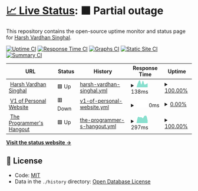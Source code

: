 # [📈 Live Status](https://harsh778.github.io/harshsinghal.me-status): <!--live status--> **🟧 Partial outage**

This repository contains the open-source uptime monitor and status page for [Harsh Vardhan Singhal](https://harshsinghal.me).

[![Uptime CI](https://github.com/koj-co/upptime/workflows/Uptime%20CI/badge.svg)](https://github.com/koj-co/upptime/actions?query=workflow%3A%22Uptime+CI%22)
[![Response Time CI](https://github.com/koj-co/upptime/workflows/Response%20Time%20CI/badge.svg)](https://github.com/koj-co/upptime/actions?query=workflow%3A%22Response+Time+CI%22)
[![Graphs CI](https://github.com/koj-co/upptime/workflows/Graphs%20CI/badge.svg)](https://github.com/koj-co/upptime/actions?query=workflow%3A%22Graphs+CI%22)
[![Static Site CI](https://github.com/koj-co/upptime/workflows/Static%20Site%20CI/badge.svg)](https://github.com/koj-co/upptime/actions?query=workflow%3A%22Static+Site+CI%22)
[![Summary CI](https://github.com/koj-co/upptime/workflows/Summary%20CI/badge.svg)](https://github.com/koj-co/upptime/actions?query=workflow%3A%22Summary+CI%22)

<!--start: status pages-->
<!-- This summary is generated by Upptime (https://github.com/upptime/upptime) -->
<!-- Do not edit this manually, your changes will be overwritten -->
<!-- prettier-ignore -->
| URL | Status | History | Response Time | Uptime |
| --- | ------ | ------- | ------------- | ------ |
| <img alt="" src="https://icons.duckduckgo.com/ip3/harsh778.github.io.ico" height="13"> [Harsh Vardhan Singhal](https://harsh778.github.io) | 🟩 Up | [harsh-vardhan-singhal.yml](https://github.com/harsh778/status/commits/HEAD/history/harsh-vardhan-singhal.yml) | <details><summary><img alt="Response time graph" src="./graphs/harsh-vardhan-singhal/response-time-week.png" height="20"> 138ms</summary><br><a href="https://harsh778.github.io/status/history/harsh-vardhan-singhal"><img alt="Response time 92" src="https://img.shields.io/endpoint?url=https%3A%2F%2Fraw.githubusercontent.com%2Fharsh778%2Fstatus%2FHEAD%2Fapi%2Fharsh-vardhan-singhal%2Fresponse-time.json"></a><br><a href="https://harsh778.github.io/status/history/harsh-vardhan-singhal"><img alt="24-hour response time 85" src="https://img.shields.io/endpoint?url=https%3A%2F%2Fraw.githubusercontent.com%2Fharsh778%2Fstatus%2FHEAD%2Fapi%2Fharsh-vardhan-singhal%2Fresponse-time-day.json"></a><br><a href="https://harsh778.github.io/status/history/harsh-vardhan-singhal"><img alt="7-day response time 138" src="https://img.shields.io/endpoint?url=https%3A%2F%2Fraw.githubusercontent.com%2Fharsh778%2Fstatus%2FHEAD%2Fapi%2Fharsh-vardhan-singhal%2Fresponse-time-week.json"></a><br><a href="https://harsh778.github.io/status/history/harsh-vardhan-singhal"><img alt="30-day response time 117" src="https://img.shields.io/endpoint?url=https%3A%2F%2Fraw.githubusercontent.com%2Fharsh778%2Fstatus%2FHEAD%2Fapi%2Fharsh-vardhan-singhal%2Fresponse-time-month.json"></a><br><a href="https://harsh778.github.io/status/history/harsh-vardhan-singhal"><img alt="1-year response time 90" src="https://img.shields.io/endpoint?url=https%3A%2F%2Fraw.githubusercontent.com%2Fharsh778%2Fstatus%2FHEAD%2Fapi%2Fharsh-vardhan-singhal%2Fresponse-time-year.json"></a></details> | <details><summary><a href="https://harsh778.github.io/status/history/harsh-vardhan-singhal">100.00%</a></summary><a href="https://harsh778.github.io/status/history/harsh-vardhan-singhal"><img alt="All-time uptime 99.87%" src="https://img.shields.io/endpoint?url=https%3A%2F%2Fraw.githubusercontent.com%2Fharsh778%2Fstatus%2FHEAD%2Fapi%2Fharsh-vardhan-singhal%2Fuptime.json"></a><br><a href="https://harsh778.github.io/status/history/harsh-vardhan-singhal"><img alt="24-hour uptime 100.00%" src="https://img.shields.io/endpoint?url=https%3A%2F%2Fraw.githubusercontent.com%2Fharsh778%2Fstatus%2FHEAD%2Fapi%2Fharsh-vardhan-singhal%2Fuptime-day.json"></a><br><a href="https://harsh778.github.io/status/history/harsh-vardhan-singhal"><img alt="7-day uptime 100.00%" src="https://img.shields.io/endpoint?url=https%3A%2F%2Fraw.githubusercontent.com%2Fharsh778%2Fstatus%2FHEAD%2Fapi%2Fharsh-vardhan-singhal%2Fuptime-week.json"></a><br><a href="https://harsh778.github.io/status/history/harsh-vardhan-singhal"><img alt="30-day uptime 100.00%" src="https://img.shields.io/endpoint?url=https%3A%2F%2Fraw.githubusercontent.com%2Fharsh778%2Fstatus%2FHEAD%2Fapi%2Fharsh-vardhan-singhal%2Fuptime-month.json"></a><br><a href="https://harsh778.github.io/status/history/harsh-vardhan-singhal"><img alt="1-year uptime 100.00%" src="https://img.shields.io/endpoint?url=https%3A%2F%2Fraw.githubusercontent.com%2Fharsh778%2Fstatus%2FHEAD%2Fapi%2Fharsh-vardhan-singhal%2Fuptime-year.json"></a></details>
| <img alt="" src="https://icons.duckduckgo.com/ip3/harsh.cf.ico" height="13"> [V1 of Personal Website](https://harsh.cf) | 🟥 Down | [v1-of-personal-website.yml](https://github.com/harsh778/status/commits/HEAD/history/v1-of-personal-website.yml) | <details><summary><img alt="Response time graph" src="./graphs/v1-of-personal-website/response-time-week.png" height="20"> 0ms</summary><br><a href="https://harsh778.github.io/status/history/v1-of-personal-website"><img alt="Response time 0" src="https://img.shields.io/endpoint?url=https%3A%2F%2Fraw.githubusercontent.com%2Fharsh778%2Fstatus%2FHEAD%2Fapi%2Fv1-of-personal-website%2Fresponse-time.json"></a><br><a href="https://harsh778.github.io/status/history/v1-of-personal-website"><img alt="24-hour response time 0" src="https://img.shields.io/endpoint?url=https%3A%2F%2Fraw.githubusercontent.com%2Fharsh778%2Fstatus%2FHEAD%2Fapi%2Fv1-of-personal-website%2Fresponse-time-day.json"></a><br><a href="https://harsh778.github.io/status/history/v1-of-personal-website"><img alt="7-day response time 0" src="https://img.shields.io/endpoint?url=https%3A%2F%2Fraw.githubusercontent.com%2Fharsh778%2Fstatus%2FHEAD%2Fapi%2Fv1-of-personal-website%2Fresponse-time-week.json"></a><br><a href="https://harsh778.github.io/status/history/v1-of-personal-website"><img alt="30-day response time 0" src="https://img.shields.io/endpoint?url=https%3A%2F%2Fraw.githubusercontent.com%2Fharsh778%2Fstatus%2FHEAD%2Fapi%2Fv1-of-personal-website%2Fresponse-time-month.json"></a><br><a href="https://harsh778.github.io/status/history/v1-of-personal-website"><img alt="1-year response time 0" src="https://img.shields.io/endpoint?url=https%3A%2F%2Fraw.githubusercontent.com%2Fharsh778%2Fstatus%2FHEAD%2Fapi%2Fv1-of-personal-website%2Fresponse-time-year.json"></a></details> | <details><summary><a href="https://harsh778.github.io/status/history/v1-of-personal-website">0.00%</a></summary><a href="https://harsh778.github.io/status/history/v1-of-personal-website"><img alt="All-time uptime 24.50%" src="https://img.shields.io/endpoint?url=https%3A%2F%2Fraw.githubusercontent.com%2Fharsh778%2Fstatus%2FHEAD%2Fapi%2Fv1-of-personal-website%2Fuptime.json"></a><br><a href="https://harsh778.github.io/status/history/v1-of-personal-website"><img alt="24-hour uptime 0.00%" src="https://img.shields.io/endpoint?url=https%3A%2F%2Fraw.githubusercontent.com%2Fharsh778%2Fstatus%2FHEAD%2Fapi%2Fv1-of-personal-website%2Fuptime-day.json"></a><br><a href="https://harsh778.github.io/status/history/v1-of-personal-website"><img alt="7-day uptime 0.00%" src="https://img.shields.io/endpoint?url=https%3A%2F%2Fraw.githubusercontent.com%2Fharsh778%2Fstatus%2FHEAD%2Fapi%2Fv1-of-personal-website%2Fuptime-week.json"></a><br><a href="https://harsh778.github.io/status/history/v1-of-personal-website"><img alt="30-day uptime 1.38%" src="https://img.shields.io/endpoint?url=https%3A%2F%2Fraw.githubusercontent.com%2Fharsh778%2Fstatus%2FHEAD%2Fapi%2Fv1-of-personal-website%2Fuptime-month.json"></a><br><a href="https://harsh778.github.io/status/history/v1-of-personal-website"><img alt="1-year uptime 0.00%" src="https://img.shields.io/endpoint?url=https%3A%2F%2Fraw.githubusercontent.com%2Fharsh778%2Fstatus%2FHEAD%2Fapi%2Fv1-of-personal-website%2Fuptime-year.json"></a></details>
| <img alt="" src="https://icons.duckduckgo.com/ip3/theprogrammershangout.com.ico" height="13"> [The Programmer's Hangout](https://theprogrammershangout.com) | 🟩 Up | [the-programmer-s-hangout.yml](https://github.com/harsh778/status/commits/HEAD/history/the-programmer-s-hangout.yml) | <details><summary><img alt="Response time graph" src="./graphs/the-programmer-s-hangout/response-time-week.png" height="20"> 297ms</summary><br><a href="https://harsh778.github.io/status/history/the-programmer-s-hangout"><img alt="Response time 306" src="https://img.shields.io/endpoint?url=https%3A%2F%2Fraw.githubusercontent.com%2Fharsh778%2Fstatus%2FHEAD%2Fapi%2Fthe-programmer-s-hangout%2Fresponse-time.json"></a><br><a href="https://harsh778.github.io/status/history/the-programmer-s-hangout"><img alt="24-hour response time 293" src="https://img.shields.io/endpoint?url=https%3A%2F%2Fraw.githubusercontent.com%2Fharsh778%2Fstatus%2FHEAD%2Fapi%2Fthe-programmer-s-hangout%2Fresponse-time-day.json"></a><br><a href="https://harsh778.github.io/status/history/the-programmer-s-hangout"><img alt="7-day response time 297" src="https://img.shields.io/endpoint?url=https%3A%2F%2Fraw.githubusercontent.com%2Fharsh778%2Fstatus%2FHEAD%2Fapi%2Fthe-programmer-s-hangout%2Fresponse-time-week.json"></a><br><a href="https://harsh778.github.io/status/history/the-programmer-s-hangout"><img alt="30-day response time 332" src="https://img.shields.io/endpoint?url=https%3A%2F%2Fraw.githubusercontent.com%2Fharsh778%2Fstatus%2FHEAD%2Fapi%2Fthe-programmer-s-hangout%2Fresponse-time-month.json"></a><br><a href="https://harsh778.github.io/status/history/the-programmer-s-hangout"><img alt="1-year response time 311" src="https://img.shields.io/endpoint?url=https%3A%2F%2Fraw.githubusercontent.com%2Fharsh778%2Fstatus%2FHEAD%2Fapi%2Fthe-programmer-s-hangout%2Fresponse-time-year.json"></a></details> | <details><summary><a href="https://harsh778.github.io/status/history/the-programmer-s-hangout">100.00%</a></summary><a href="https://harsh778.github.io/status/history/the-programmer-s-hangout"><img alt="All-time uptime 99.97%" src="https://img.shields.io/endpoint?url=https%3A%2F%2Fraw.githubusercontent.com%2Fharsh778%2Fstatus%2FHEAD%2Fapi%2Fthe-programmer-s-hangout%2Fuptime.json"></a><br><a href="https://harsh778.github.io/status/history/the-programmer-s-hangout"><img alt="24-hour uptime 100.00%" src="https://img.shields.io/endpoint?url=https%3A%2F%2Fraw.githubusercontent.com%2Fharsh778%2Fstatus%2FHEAD%2Fapi%2Fthe-programmer-s-hangout%2Fuptime-day.json"></a><br><a href="https://harsh778.github.io/status/history/the-programmer-s-hangout"><img alt="7-day uptime 100.00%" src="https://img.shields.io/endpoint?url=https%3A%2F%2Fraw.githubusercontent.com%2Fharsh778%2Fstatus%2FHEAD%2Fapi%2Fthe-programmer-s-hangout%2Fuptime-week.json"></a><br><a href="https://harsh778.github.io/status/history/the-programmer-s-hangout"><img alt="30-day uptime 100.00%" src="https://img.shields.io/endpoint?url=https%3A%2F%2Fraw.githubusercontent.com%2Fharsh778%2Fstatus%2FHEAD%2Fapi%2Fthe-programmer-s-hangout%2Fuptime-month.json"></a><br><a href="https://harsh778.github.io/status/history/the-programmer-s-hangout"><img alt="1-year uptime 99.97%" src="https://img.shields.io/endpoint?url=https%3A%2F%2Fraw.githubusercontent.com%2Fharsh778%2Fstatus%2FHEAD%2Fapi%2Fthe-programmer-s-hangout%2Fuptime-year.json"></a></details>

<!--end: status pages-->

[**Visit the status website →**](https://harshsinghal.me/harshsinghal.me-status)

## 📄 License

- Code: [MIT](./LICENSE)
- Data in the `./history` directory: [Open Database License](https://opendatacommons.org/licenses/odbl/1-0/)
